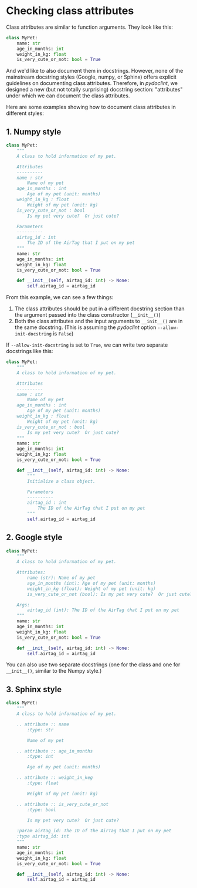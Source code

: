 # Checking class attributes

Class attributes are similar to function arguments. They look like this:

```python
class MyPet:
    name: str
    age_in_months: int
    weight_in_kg: float
    is_very_cute_or_not: bool = True
```

And we'd like to also document them in docstrings. However, none of the
mainstream docstring styles (Google, numpy, or Sphinx) offers explicit
guidelines on documenting class attributes. Therefore, in _pydoclint_, we
designed a new (but not totally surprising) docstring section: "attributes"
under which we can document the class attributes.

Here are some examples showing how to document class attributes in different
styles:

## 1. Numpy style

```python
class MyPet:
    """
    A class to hold information of my pet.

    Attributes
    ----------
    name : str
        Name of my pet
    age_in_months : int
        Age of my pet (unit: months)
    weight_in_kg : float
        Weight of my pet (unit: kg)
    is_very_cute_or_not : bool
        Is my pet very cute?  Or just cute?

    Parameters
    ----------
    airtag_id : int
        The ID of the AirTag that I put on my pet
    """
    name: str
    age_in_months: int
    weight_in_kg: float
    is_very_cute_or_not: bool = True

    def __init__(self, airtag_id: int) -> None:
        self.airtag_id = airtag_id
```

From this example, we can see a few things:

1. The class attributes should be put in a different docstring section than the
   argument passed into the class constructor (`__init__()`)
2. Both the class attributes and the input arguments to `__init__()` are in the
   same docstring. (This is assuming the _pydoclint_ option
   `--allow-init-docstring` is `False`)

If `--allow-init-docstring` is set to `True`, we can write two separate
docstrings like this:

```python
class MyPet:
    """
    A class to hold information of my pet.

    Attributes
    ----------
    name : str
        Name of my pet
    age_in_months : int
        Age of my pet (unit: months)
    weight_in_kg : float
        Weight of my pet (unit: kg)
    is_very_cute_or_not : bool
        Is my pet very cute?  Or just cute?
    """
    name: str
    age_in_months: int
    weight_in_kg: float
    is_very_cute_or_not: bool = True

    def __init__(self, airtag_id: int) -> None:
        """
        Initialize a class object.

        Parameters
        ----------
        airtag_id : int
            The ID of the AirTag that I put on my pet
        """
        self.airtag_id = airtag_id
```

## 2. Google style

```python
class MyPet:
    """
    A class to hold information of my pet.

    Attributes:
        name (str): Name of my pet
        age_in_months (int): Age of my pet (unit: months)
        weight_in_kg (float): Weight of my pet (unit: kg)
        is_very_cute_or_not (bool): Is my pet very cute?  Or just cute?

    Args:
        airtag_id (int): The ID of the AirTag that I put on my pet
    """
    name: str
    age_in_months: int
    weight_in_kg: float
    is_very_cute_or_not: bool = True

    def __init__(self, airtag_id: int) -> None:
        self.airtag_id = airtag_id
```

You can also use two separate docstrings (one for the class and one for
`__init__()`, similar to the Numpy style.)

## 3. Sphinx style

```python
class MyPet:
    """
    A class to hold information of my pet.

    .. attribute :: name
        :type: str

        Name of my pet

    .. attribute :: age_in_months
        :type: int

        Age of my pet (unit: months)

    .. attribute :: weight_in_keg
        :type: float

        Weight of my pet (unit: kg)

    .. attribute :: is_very_cute_or_not
        :type: bool

        Is my pet very cute?  Or just cute?

    :param airtag_id: The ID of the AirTag that I put on my pet
    :type airtag_id: int
    """
    name: str
    age_in_months: int
    weight_in_kg: float
    is_very_cute_or_not: bool = True

    def __init__(self, airtag_id: int) -> None:
        self.airtag_id = airtag_id
```
